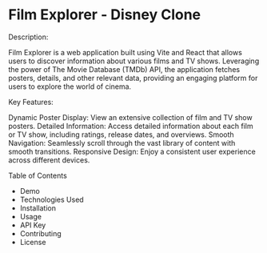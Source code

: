 # Film Explorer - Disney Clone

Description:

Film Explorer is a web application built using Vite and React that allows users to discover information about various films and TV shows. Leveraging the power of The Movie Database (TMDb) API, the application fetches posters, details, and other relevant data, providing an engaging platform for users to explore the world of cinema.

Key Features:

Dynamic Poster Display: View an extensive collection of film and TV show posters.
Detailed Information: Access detailed information about each film or TV show, including ratings, release dates, and overviews.
Smooth Navigation: Seamlessly scroll through the vast library of content with smooth transitions.
Responsive Design: Enjoy a consistent user experience across different devices.

Table of Contents

- Demo
- Technologies Used
- Installation
- Usage
- API Key
- Contributing
- License
